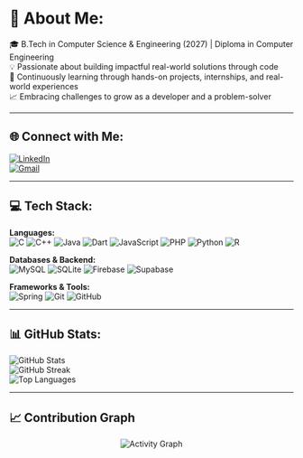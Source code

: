 # 💫 About Me:
🎓 B.Tech in Computer Science & Engineering (2027) | Diploma in Computer Engineering  
💡 Passionate about building impactful real-world solutions through code  
🚀 Continuously learning through hands-on projects, internships, and real-world experiences  
📈 Embracing challenges to grow as a developer and a problem-solver  

---

## 🌐 Connect with Me:
[![LinkedIn](https://img.shields.io/badge/LinkedIn-%230077B5.svg?style=for-the-badge&logo=linkedin&logoColor=white)](https://linkedin.com/in/venkateshpatil19)  
[![Gmail](https://img.shields.io/badge/Gmail-D14836?style=for-the-badge&logo=gmail&logoColor=white)](mailto:venkateshpatil1907@gmail.com)

---

## 💻 Tech Stack:
**Languages:**  
![C](https://img.shields.io/badge/C-%2300599C.svg?style=for-the-badge&logo=c&logoColor=white)
![C++](https://img.shields.io/badge/C%2B%2B-%2300599C.svg?style=for-the-badge&logo=c%2B%2B&logoColor=white)
![Java](https://img.shields.io/badge/Java-%23ED8B00.svg?style=for-the-badge&logo=openjdk&logoColor=white)
![Dart](https://img.shields.io/badge/Dart-%230175C2.svg?style=for-the-badge&logo=dart&logoColor=white)
![JavaScript](https://img.shields.io/badge/JavaScript-%23323330.svg?style=for-the-badge&logo=javascript&logoColor=%23F7DF1E)
![PHP](https://img.shields.io/badge/PHP-%23777BB4.svg?style=for-the-badge&logo=php&logoColor=white)
![Python](https://img.shields.io/badge/Python-3670A0?style=for-the-badge&logo=python&logoColor=ffdd54)
![R](https://img.shields.io/badge/R-%23276DC3.svg?style=for-the-badge&logo=r&logoColor=white)

**Databases & Backend:**  
![MySQL](https://img.shields.io/badge/MySQL-4479A1.svg?style=for-the-badge&logo=mysql&logoColor=white)
![SQLite](https://img.shields.io/badge/SQLite-%2307405e.svg?style=for-the-badge&logo=sqlite&logoColor=white)
![Firebase](https://img.shields.io/badge/Firebase-%23039BE5.svg?style=for-the-badge&logo=firebase)
![Supabase](https://img.shields.io/badge/Supabase-3ECF8E?style=for-the-badge&logo=supabase&logoColor=white)

**Frameworks & Tools:**  
![Spring](https://img.shields.io/badge/Spring-%236DB33F.svg?style=for-the-badge&logo=spring&logoColor=white)
![Git](https://img.shields.io/badge/Git-%23F05033.svg?style=for-the-badge&logo=git&logoColor=white)
![GitHub](https://img.shields.io/badge/GitHub-%23121011.svg?style=for-the-badge&logo=github&logoColor=white)

---

## 📊 GitHub Stats:
![GitHub Stats](https://github-readme-stats.vercel.app/api?username=venkateshpatil19&theme=highcontrast&hide_border=false&include_all_commits=true&count_private=true)  
![GitHub Streak](https://nirzak-streak-stats.vercel.app/?user=venkateshpatil19&theme=highcontrast&hide_border=false)  
![Top Languages](https://github-readme-stats.vercel.app/api/top-langs/?username=venkateshpatil19&theme=highcontrast&hide_border=false&layout=compact)

---

## 📈 Contribution Graph
<div align="center">
  <img src="https://github-readme-activity-graph.vercel.app/graph?username=venkateshpatil19&theme=tokyo-night" alt="Activity Graph" />
</div>

<!-- Made with ❤️ using GPRM: https://gprm.itsvg.in -->
